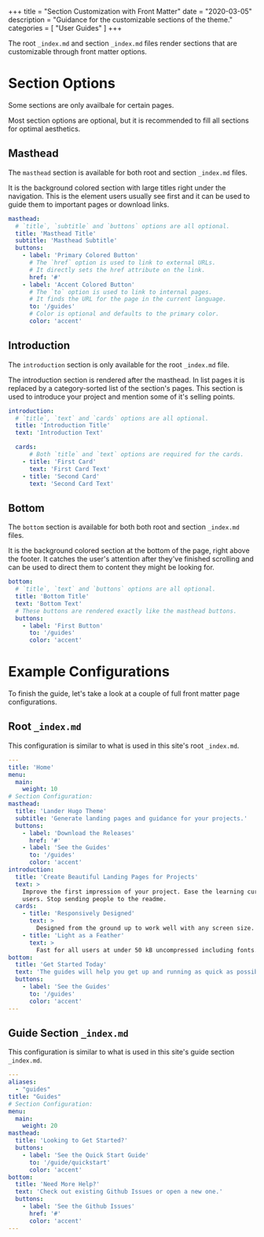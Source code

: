 +++
title = "Section Customization with Front Matter"
date = "2020-03-05"
description = "Guidance for the customizable sections of the theme."
categories = [
    "User Guides"
]
+++

The root `_index.md` and section `_index.md` files render sections that are
customizable through front matter options.

# Section Options

Some sections are only availbale for certain pages.

Most section options are optional, but it is recommended to fill all sections for
optimal aesthetics.

## Masthead

The `masthead` section is available for both root and section `_index.md` files.

It is the background colored section with large titles right under the navigation.
This is the element users usually see first and it can be used to guide them to
important pages or download links.

```yaml
masthead:
  # `title`, `subtitle` and `buttons` options are all optional.
  title: 'Masthead Title'
  subtitle: 'Masthead Subtitle'
  buttons:
    - label: 'Primary Colored Button'
      # The `href` option is used to link to external URLs.
      # It directly sets the href attribute on the link.
      href: '#'
    - label: 'Accent Colored Button'
      # The `to` option is used to link to internal pages.
      # It finds the URL for the page in the current language.
      to: '/guides'
      # Color is optional and defaults to the primary color.
      color: 'accent'
```

## Introduction

The `introduction` section is only available for the root `_index.md` file.

The introduction section is rendered after the masthead. In list pages it is replaced by a category-sorted list of the section's pages.
This section is used to introduce your project and mention some of it's selling
points.

```yaml
introduction:
  # `title`, `text` and `cards` options are all optional.
  title: 'Introduction Title'
  text: 'Introduction Text'

  cards:
      # Both `title` and `text` options are required for the cards.
    - title: 'First Card'
      text: 'First Card Text'
    - title: 'Second Card'
      text: 'Second Card Text'
```

## Bottom

The `bottom` section is available for both both root and section `_index.md` files.

It is the background colored section at the bottom of the page, right above the
footer. It catches the user's attention after they've finished scrolling and can
be used to direct them to content they might be looking for.

```yaml
bottom:
  # `title`, `text` and `buttons` options are all optional.
  title: 'Bottom Title'
  text: 'Bottom Text'
  # These buttons are rendered exactly like the masthead buttons.
  buttons:
    - label: 'First Button'
      to: '/guides'
      color: 'accent'
```

# Example Configurations

To finish the guide, let's take a look at a couple of full front matter page
configurations.

## Root `_index.md`

This configuration is similar to what is used in this site's root `_index.md`.

```yaml
---
title: 'Home'
menu:
  main:
    weight: 10
# Section Configuration:
masthead:
  title: 'Lander Hugo Theme'
  subtitle: 'Generate landing pages and guidance for your projects.'
  buttons:
    - label: 'Download the Releases'
      href: '#'
    - label: 'See the Guides'
      to: '/guides'
      color: 'accent'
introduction:
  title: 'Create Beautiful Landing Pages for Projects'
  text: >
    Improve the first impression of your project. Ease the learning curve for new
    users. Stop sending people to the readme.
  cards:
    - title: 'Responsively Designed'
      text: >
        Designed from the ground up to work well with any screen size.
    - title: 'Light as a Feather'
      text: >
        Fast for all users at under 50 kB uncompressed including fonts.
bottom:
  title: 'Get Started Today'
  text: 'The guides will help you get up and running as quick as possible.'
  buttons:
    - label: 'See the Guides'
      to: '/guides'
      color: 'accent'
---
```

## Guide Section `_index.md` 

This configuration is similar to what is used in this site's guide section `_index.md`.

```yaml
---
aliases:
  - "guides"
title: "Guides"
# Section Configuration:
menu:
  main:
    weight: 20
masthead:
  title: 'Looking to Get Started?'
  buttons:
    - label: 'See the Quick Start Guide'
      to: '/guide/quickstart'
      color: 'accent'
bottom:
  title: 'Need More Help?'
  text: 'Check out existing Github Issues or open a new one.'
  buttons:
    - label: 'See the Github Issues'
      href: '#'
      color: 'accent'
---
```
